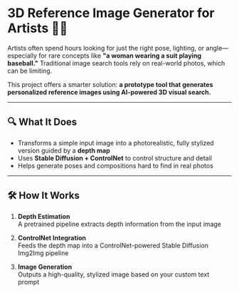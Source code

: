 # 3D Reference Image Generator for Artists 🎨📸

Artists often spend hours looking for just the right pose, lighting, or angle—especially for rare concepts like **"a woman wearing a suit playing baseball."** Traditional image search tools rely on real-world photos, which can be limiting.

This project offers a smarter solution: **a prototype tool that generates personalized reference images using AI-powered 3D visual search.**

---

## 🔍 What It Does

- Transforms a simple input image into a photorealistic, fully stylized version guided by a **depth map**
- Uses **Stable Diffusion + ControlNet** to control structure and detail
- Helps generate poses and compositions hard to find in real photos

---

## 🛠 How It Works

1. **Depth Estimation**  
   A pretrained pipeline extracts depth information from the input image

2. **ControlNet Integration**  
   Feeds the depth map into a ControlNet-powered Stable Diffusion Img2Img pipeline

3. **Image Generation**  
   Outputs a high-quality, stylized image based on your custom text prompt
